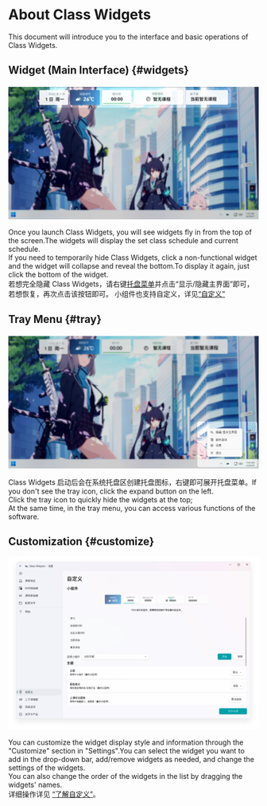 # About Class Widgets

This document will introduce you to the interface and basic operations of Class Widgets.

## Widget (Main Interface) {#widgets}

![widget.png](/about/widget.png)

Once you launch Class Widgets, you will see widgets fly in from the top of the screen.The widgets will display the set class schedule and current schedule.\
If you need to temporarily hide Class Widgets, click a non-functional widget and the widget will collapse and reveal the bottom.To display it again, just click the bottom of the widget.\
若想完全隐藏 Class Widgets，请右键[托盘菜单](#tray)并点击“显示/隐藏主界面”即可，若想恢复，再次点击该按钮即可。
小组件也支持自定义，详见[“自定义”](#customize)

## Tray Menu {#tray}

![tray.png](/about/tray.png)

Class Widgets 启动后会在系统托盘区创建托盘图标，右键即可展开托盘菜单。If you don't see the tray icon, click the expand button on the left.\
Click the tray icon to quickly hide the widgets at the top;\
At the same time, in the tray menu, you can access various functions of the software.

## Customization {#customize}

![Image 10.png](/about/Image_10.png)

You can customize the widget display style and information through the "Customize" section in "Settings".You can select the widget you want to add in the drop-down bar, add/remove widgets as needed, and change the settings of the widgets.\
You can also change the order of the widgets in the list by dragging the widgets' names.\
详细操作详见 [“了解自定义”](/instruction/advanced/customization)。